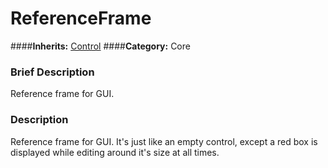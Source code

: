 #  ReferenceFrame  
####**Inherits:** [Control](class_control)
####**Category:** Core

###  Brief Description  
Reference frame for GUI.

###  Description  
Reference frame for GUI. It's just like an empty control, except a red box is displayed while editing around it's size at all times.
